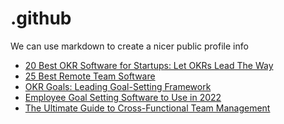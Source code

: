 # .github
We can use markdown to create a nicer public profile info
 <!-- BLOG-POST-LIST:START -->
- [20 Best OKR Software for Startups: Let OKRs Lead The Way](https://blog.weekdone.com/okr-software-for-startups/)
- [25 Best Remote Team Software](https://blog.weekdone.com/best-remote-team-software/)
- [OKR Goals: Leading Goal-Setting Framework](https://blog.weekdone.com/okr-goals/)
- [Employee Goal Setting Software to Use in 2022](https://blog.weekdone.com/employee-goal-setting-software/)
- [The Ultimate Guide to Cross-Functional Team Management](https://blog.weekdone.com/cross-functional-team-management/)
<!-- BLOG-POST-LIST:END -->
